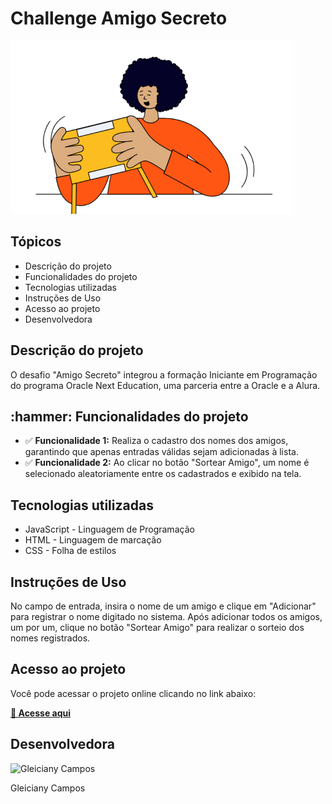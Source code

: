 <!DOCTYPE html>
<html lang="pt-br">
<head>
    <meta charset="UTF-8">
    <meta http-equiv="X-UA-Compatible" content="IE=edge">
    <meta name="viewport" content="width=device-width, initial-scale=1.0">
</head>
<body>
    <h1>Challenge Amigo Secreto</h1>
    <img src="assets/amigo-secreto.png" alt="Imagem do amigo secreto">
  <h2>Tópicos</h2>
  <ul>
    <li>Descrição do projeto</li>
    <li>Funcionalidades do projeto</li>
    <li>Tecnologias utilizadas</li>
    <li>Instruções de Uso</li>
    <li>Acesso ao projeto</li>
    <li>Desenvolvedora</li>
  </ul> 
    <!-- Descrição do projeto -->
    <h2>Descrição do projeto</h2>
     <p>O desafio "Amigo Secreto" integrou a formação Iniciante em Programação do programa Oracle Next Education, uma parceria entre a Oracle e a Alura.</p>
    <h2>:hammer: Funcionalidades do projeto </h2>
    <ul>
      <li>✅ <strong>Funcionalidade 1:</strong> Realiza o cadastro dos nomes dos amigos, garantindo que apenas entradas válidas sejam adicionadas à lista. </li>
      <li>✅ <strong>Funcionalidade 2:</strong> Ao clicar no botão "Sortear Amigo", um nome é selecionado aleatoriamente entre os cadastrados e exibido na tela.</li>
    </ul>
   <h2>Tecnologias utilizadas</h2>
   <ul>
    <li>JavaScript - Linguagem de Programação</li>
    <li>HTML - Linguagem de marcação</li>
    <li>CSS - Folha de estilos</li>
   </ul>
   <h2>Instruções de Uso</h2>
   <p>No campo de entrada, insira o nome de um amigo e clique em "Adicionar" para registrar o nome digitado no sistema. Após adicionar todos os amigos, um por um, clique no botão "Sortear Amigo" para realizar o sorteio dos nomes registrados.</p>
    <h2 id="acesso-ao-projeto">Acesso ao projeto</h2>
    <p>Você pode acessar o projeto online clicando no link abaixo:</p>
    <p><a href="https://gleicycam.github.io/Amigo-Secreto/" target="_blank"><strong>🔗 Acesse aqui</strong></a></p>
   <h2>Desenvolvedora</h2>
    <img src="https://github.com/user-attachments/assets/576ddd38-9519-47a2-b3c6-d26d96bb159d" width = "100px" alt="Gleiciany Campos">
    <p> Gleiciany Campos</p>
</body> 
</html>
